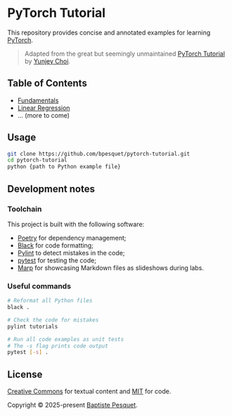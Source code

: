 # PyTorch Tutorial

This repository provides concise and annotated examples for learning [PyTorch](https://pytorch.org).

> Adapted from the great but seemingly unmaintained [PyTorch Tutorial](https://github.com/yunjey/pytorch-tutorial) by [Yunjey Choi](https://yunjey.github.io/).

## Table of Contents

- [Fundamentals](tutorials/fundamentals/)
- [Linear Regression](tutorials/linear_regression/)
- ... (more to come)

## Usage

```bash
git clone https://github.com/bpesquet/pytorch-tutorial.git
cd pytorch-tutorial
python {path to Python example file}
```

## Development notes

### Toolchain

This project is built with the following software:

- [Poetry](https://python-poetry.org/) for dependency management;
- [Black](https://github.com/psf/black) for code formatting;
- [Pylint](https://github.com/pylint-dev/pylint) to detect mistakes in the code;
- [pytest](https://docs.pytest.org) for testing the code;
- [Marp](https://marp.app/) for showcasing Markdown files as slideshows during labs.

### Useful commands

```bash
# Reformat all Python files
black .

# Check the code for mistakes
pylint tutorials

# Run all code examples as unit tests
# The -s flag prints code output
pytest [-s] .
```

## License

[Creative Commons](LICENSE) for textual content and [MIT](CODE_LICENSE) for code.

Copyright © 2025-present [Baptiste Pesquet](https://bpesquet.fr).
